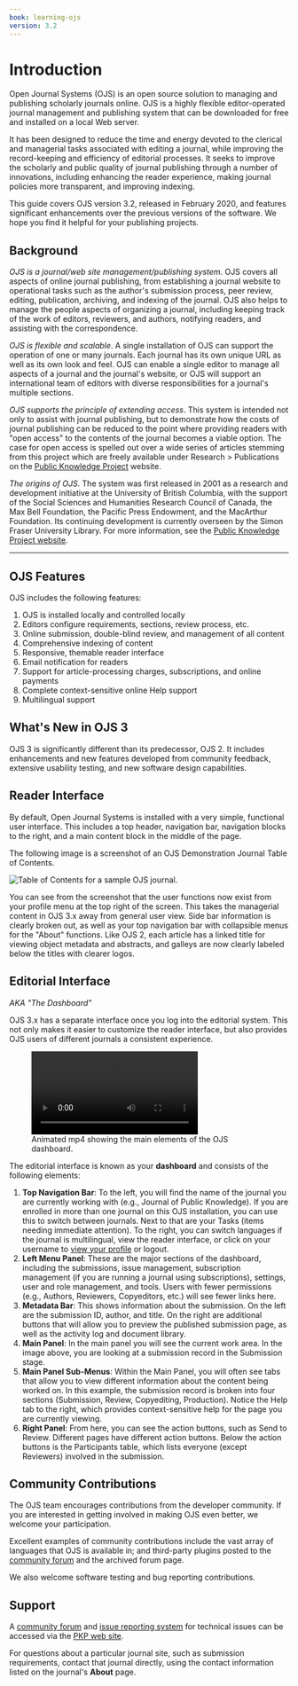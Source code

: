 ```yaml
---
book: learning-ojs
version: 3.2
---
```


# Introduction

Open Journal Systems \(OJS\) is an open source solution to managing and publishing scholarly journals online. OJS is a highly flexible editor-operated journal management and publishing system that can be downloaded for free and installed on a local Web server.

It has been designed to reduce the time and energy devoted to the clerical and managerial tasks associated with editing a journal, while improving the record-keeping and efficiency of editorial processes. It seeks to improve the scholarly and public quality of journal publishing through a number of innovations, including enhancing the reader experience, making journal policies more transparent, and improving indexing.

This guide covers OJS version 3.2, released in February 2020, and features significant enhancements over the previous versions of the software. We hope you find it helpful for your publishing projects.

## Background

*OJS is a journal/web site management/publishing system*. OJS covers all aspects of online journal publishing, from establishing a journal website to operational tasks such as the author's submission process, peer review, editing, publication, archiving, and indexing of the journal. OJS also helps to manage the people aspects of organizing a journal, including keeping track of the work of editors, reviewers, and authors, notifying readers, and assisting with the correspondence.

*OJS is flexible and scalable*. A single installation of OJS can support the operation of one or many journals. Each journal has its own unique URL as well as its own look and feel. OJS can enable a single editor to manage all aspects of a journal and the journal's website, or OJS will support an international team of editors with diverse responsibilities for a journal's multiple sections.

*OJS supports the principle of extending access*. This system is intended not only to assist with journal publishing, but to demonstrate how the costs of journal publishing can be reduced to the point where providing readers with "open access" to the contents of the journal becomes a viable option. The case for open access is spelled out over a wide series of articles stemming from this project which are freely available under Research > Publications on the [Public Knowledge Project](https://pkp.sfu.ca/) website.

*The origins of OJS*. The system was first released in 2001 as a research and development initiative at the University of British Columbia, with the support of the Social Sciences and Humanities Research Council of Canada, the Max Bell Foundation, the Pacific Press Endowment, and the MacArthur Foundation. Its continuing development is currently overseen by the Simon Fraser University Library. For more information, see the [Public Knowledge Project website](https://pkp.sfu.ca).

<hr />

## OJS Features

OJS includes the following features:

1. OJS is installed locally and controlled locally
2. Editors configure requirements, sections, review process, etc.
3. Online submission, double-blind review, and management of all content
4. Comprehensive indexing of content
5. Responsive, themable reader interface
6. Email notification for readers
7. Support for article-processing charges, subscriptions, and online payments
8. Complete context-sensitive online Help support
9. Multilingual support

## What's New in OJS 3

OJS 3 is significantly different than its predecessor, OJS 2. It includes enhancements and new features developed from community feedback, extensive usability testing, and new software design capabilities.

## Reader Interface

By default, Open Journal Systems is installed with a very simple, functional user interface. This includes a top header, navigation bar, navigation blocks to the right, and a main content block in the middle of the page.

The following image is a screenshot of an OJS Demonstration Journal Table of Contents.

![Table of Contents for a sample OJS journal.](./assets/learning-ojs-3-ojs3-interface.png)

You can see from the screenshot that the user functions now exist from your profile menu at the top right of the screen. This takes the managerial content in OJS 3.x away from general user view. Side bar information is clearly broken out, as well as your top navigation bar with collapsible menus for the "About" functions. Like OJS 2, each article has a linked title for viewing object metadata and abstracts, and galleys are now clearly labeled below the titles with clearer logos.

## Editorial Interface

_AKA "The Dashboard"_

OJS 3.x has a separate interface once you log into the editorial system. This not only makes it easier to customize the reader interface, but also provides OJS users of different journals a consistent experience.

<figure class="video_container">
  <video controls="true" allowfullscreen="true">
    <source src="./assets/learning-ojs3.2-ed-dashboard.mp4" type="video/mp4">
  </video>
  <figcaption>Animated mp4 showing the main elements of the OJS dashboard.</figcaption>
</figure>

The editorial interface is known as your **dashboard** and consists of the following elements:

1. **Top Navigation Bar**: To the left, you will find the name of the journal you are currently working with \(e.g., Journal of Public Knowledge\). If you are enrolled in more than one journal on this OJS installation, you can use this to switch between journals. Next to that are your Tasks \(items needing immediate attention\). To the right, you can switch languages if the journal is multilingual, view the reader interface, or click on your username to [view your profile](./user-accounts#viewing-and-changing-your-profile) or logout.
2. **Left Menu Panel**: These are the major sections of the dashboard, including the submissions, issue management, subscription management (if you are running a journal using subscriptions), settings, user and role management, and tools. Users with fewer permissions (e.g., Authors, Reviewers, Copyeditors, etc.) will see fewer links here.
3. **Metadata Bar**: This shows information about the submission. On the left are the submission ID, author, and title. On the right are additional buttons that will allow you to preview the published submission page, as well as the activity log and document library.
4. **Main Panel**: In the main panel you will see the current work area. In the image above, you are looking at a submission record in the Submission stage.
5. **Main Panel Sub-Menus**: Within the Main Panel, you will often see tabs that allow you to view different information about the content being worked on. In this example, the submission record is broken into four sections \(Submission, Review, Copyediting, Production\). Notice the Help tab to the right, which provides context-sensitive help for the page you are currently viewing.
6. **Right Panel**: From here, you can see the action buttons, such as Send to Review. Different pages have different action buttons. Below the action buttons is the Participants table, which lists everyone \(except Reviewers\) involved in the submission.

## Community Contributions

The OJS team encourages contributions from the developer community. If you are interested in getting involved in making OJS even better, we welcome your participation.

Excellent examples of community contributions include the vast array of languages that OJS is available in; and third-party plugins posted to the [community forum](https://forum.pkp.sfu.ca/) and the archived forum page.

We also welcome software testing and bug reporting contributions.

## Support

A [community forum](https://forum.pkp.sfu.ca/) and [issue reporting system](https://github.com/pkp/pkp-lib/#issues) for technical issues can be accessed via the [PKP web site](https://pkp.sfu.ca).

For questions about a particular journal site, such as submission requirements, contact that journal directly, using the contact information listed on the journal's **About** page.

